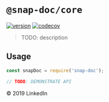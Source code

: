# `@snap-doc/core`

[![version](https://img.shields.io/npm/v/@snap-doc/core.svg)](https://www.npmjs.com/package/@snap-doc/core)
[![codecov](https://codecov.io/gh/snap-doc/snap-doc/branch/master/graph/badge.svg)](https://codecov.io/gh/snap-doc/snap-doc)

> TODO: description

## Usage

```ts
const snapDoc = require('snap-doc');

// TODO: DEMONSTRATE API
```

&copy; 2019 LinkedIn
